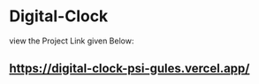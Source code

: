 # Digital-Clock
view the Project Link given Below:
## https://digital-clock-psi-gules.vercel.app/




